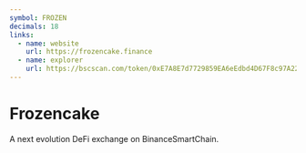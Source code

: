 ```yaml
---
symbol: FROZEN
decimals: 18
links:
  - name: website
    url: https://frozencake.finance
  - name: explorer
    url: https://bscscan.com/token/0xE7A8E7d7729859EA6eEdbd4D67F8c97A22b11435
---
```


# Frozencake

A next evolution DeFi exchange on BinanceSmartChain.
